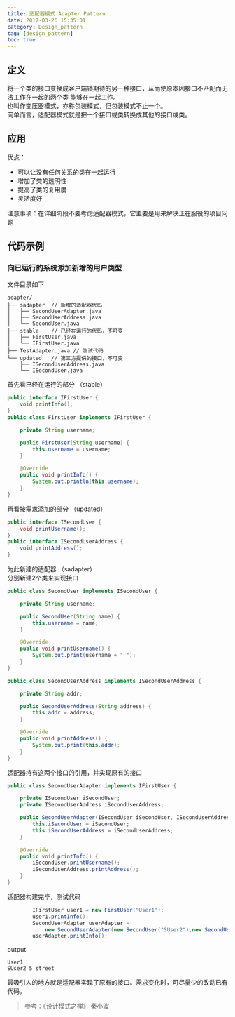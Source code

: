 ```yaml
---
title: 适配器模式 Adapter Pattern
date: 2017-03-26 15:35:01
category: Design_pattern
tag: [design_pattern]
toc: true
---
```


## 定义
将一个类的接口变换成客户端锁期待的另一种接口，从而使原本因接口不匹配而无法工作在一起的两个类
能够在一起工作。  
也叫作变压器模式，亦称包装模式，但包装模式不止一个。  
简单而言，适配器模式就是把一个接口或类转换成其他的接口或类。

## 应用
优点：
* 可以让没有任何关系的类在一起运行
* 增加了类的透明性
* 提高了类的复用度
* 灵活度好

注意事项：在详细阶段不要考虑适配器模式，它主要是用来解决正在服役的项目问题

## 代码示例
### 向已运行的系统添加新增的用户类型
文件目录如下
```
adapter/
├── sadapter  // 新增的适配器代码
│   ├── SecondUserAdapter.java
│   ├── SecondUserAddress.java
│   └── SecondUser.java
├── stable    // 已经在运行的代码，不可变
│   ├── FirstUser.java
│   └── IFirstUser.java
├── TestAdapter.java // 测试代码
└── updated   // 第三方提供的接口，不可变
    ├── ISecondUserAddress.java
    └── ISecondUser.java
```

首先看已经在运行的部分 （stable）
```java
public interface IFirstUser {
    void printInfo();
}
public class FirstUser implements IFirstUser {

    private String username;

    public FirstUser(String username) {
        this.username = username;
    }

    @Override
    public void printInfo() {
        System.out.println(this.username);
    }
}
```

再看按需求添加的部分 （updated）
```java
public interface ISecondUser {
    void printUsername();
}
public interface ISecondUserAddress {
    void printAddress();
}
```

为此新建的适配器 （sadapter）  
分别新建2个类来实现接口
```java
public class SecondUser implements ISecondUser {

    private String username;

    public SecondUser(String name) {
        this.username = name;
    }

    @Override
    public void printUsername() {
        System.out.print(username + " ");
    }
}

public class SecondUserAddress implements ISecondUserAddress {

    private String addr;

    public SecondUserAddress(String address) {
        this.addr = address;
    }

    @Override
    public void printAddress() {
        System.out.print(this.addr);
    }
}
```

适配器持有这两个接口的引用，并实现原有的接口
```java
public class SecondUserAdapter implements IFirstUser {

    private ISecondUser iSecondUser;
    private ISecondUserAddress iSecondUserAddress;

    public SecondUserAdapter(ISecondUser iSecondUser, ISecondUserAddress iSecondUserAddress) {
        this.iSecondUser = iSecondUser;
        this.iSecondUserAddress = iSecondUserAddress;
    }

    @Override
    public void printInfo() {
        iSecondUser.printUsername();
        iSecondUserAddress.printAddress();
    }
}
```

适配器构建完毕，测试代码
```java
        IFirstUser user1 = new FirstUser("User1");
        user1.printInfo();
        SecondUserAdapter userAdapter = 
            new SecondUserAdapter(new SecondUser("SUser2"),new SecondUserAddress("5 street"));
        userAdapter.printInfo();
```
output
```
User1
SUser2 5 street
```
最吸引人的地方就是适配器实现了原有的接口。需求变化时，可尽量少的改动已有代码。



> 参考：《设计模式之禅》  秦小波

